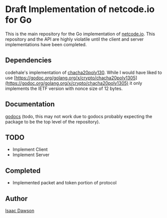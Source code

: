 Draft Implementation of netcode.io for Go
=========================================

This is the main repository for the Go implementation of [netcode.io](https://netcode.io). This repository and the API are highly violatile until the client and server implementations have been completed.

## Dependencies
codehale's implementation of [chacha20poly130](https://github.com/codahale/chacha20poly1305). While I would have liked to use [https://godoc.org/golang.org/x/crypto/chacha20poly1305](https://godoc.org/golang.org/x/crypto/chacha20poly1305) it only implements the IETF version with nonce size of 12 bytes.

## Documentation
[godocs](https://godoc.org/github.com/networkprotocol/netcode.io/go/netcode/) (todo, this may not work due to godocs probably expecting the package to be the top level of the repository).

## TODO
- Implement Client
- Implement Server

## Completed
- Implemented packet and token portion of protocol


## Author
[Isaac Dawson](https://github.com/wirepair)